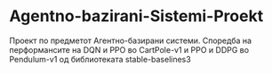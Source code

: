 # Agentno-bazirani-Sistemi-Proekt
Проект по предметот Агентно-базирани системи. Споредба на перформансите на DQN и PPO во CartPole-v1 и PPO и DDPG во Pendulum-v1 од библиотеката stable-baselines3
